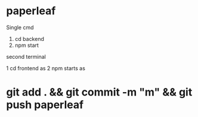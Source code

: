 # paperleaf

Single cmd
1. cd backend
2. npm start

second terminal

1 cd frontend as
2 npm starts as
# git add . && git commit -m "m" && git push paperleaf